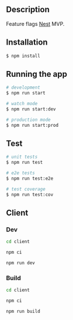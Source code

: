 ## Description

Feature flags [Nest](https://github.com/nestjs/nest) MVP.

## Installation

```bash
$ npm install
```

## Running the app

```bash
# development
$ npm run start

# watch mode
$ npm run start:dev

# production mode
$ npm run start:prod
```

## Test

```bash
# unit tests
$ npm run test

# e2e tests
$ npm run test:e2e

# test coverage
$ npm run test:cov
```

## Client

### Dev

```bash
cd client

npm ci

npm run dev
```

### Build

```bash
cd client

npm ci

npm run build
```
